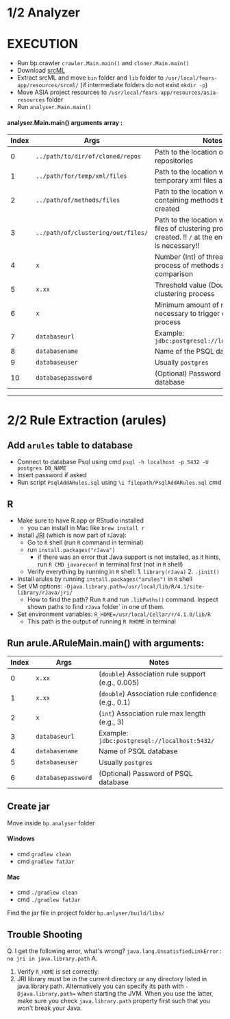 # 1/2 Analyzer
# EXECUTION
- Run bp.crawler `crawler.Main.main()` and `cloner.Main.main()` 
- Download [srcML](https://www.srcml.org/#download)
- Extract srcML and move `bin` folder and `lib` folder to `/usr/local/fears-app/resources/srcml/` (if intermediate folders do not exist `mkdir -p`)
- Move ASIA project resources to `/usr/local/fears-app/resources/asia-resources` folder
- Run `analyser.Main.main()` 

#### analyser.Main.main() arguments array : 
| Index | Args | Notes |
|-------|--------|-------|
| 0 | `../path/to/dir/of/cloned/repos` | Path to the location of the cloned repositories |
| 1 | `../path/for/temp/xml/files`     | Path to the location where temporary xml files are created |
| 2 | `../path/of/methods/files`       | Path to the location where files containing methods bodies are created  |
| 3 | `../path/of/clustering/out/files/`| Path to the location where output files of clustering process are created. !! `/` at the end of the path is necessary!!|
| 4 | `x`                              | Number (Int) of threads used for process of methods similarity comparison |
| 5 | `x.xx`                           | Threshold value (Double) for clustering process |
| 6 | `x`                              | Minimum amount of new methods necessary to trigger clustering process |
| 7 | `databaseurl`                    | Example: `jdbc:postgresql://localhost:5432/` |
| 8 | `databasename`                   | Name of the PSQL database |
| 9 | `databaseuser`                  | Usually `postgres` |
| 10| `databasepassword`               | (Optional) Password of the PSQL database | 

---
# 2/2 Rule Extraction (arules)
## Add `arules` table to database
- Connect to database Psql using cmd `psql -h localhost -p 5432 -U postgres DB_NAME`
- Insert password if asked
- Run script `PsqlAddARules.sql` using `\i filepath/PsqlAddARules.sql` cmd
## R
- Make sure to have R.app or RStudio installed
    - you can install in Mac like `brew install r`
- Install [JRI](https://www.rforge.net/JRI/) (which is now part of rJava):
    - Go to `R` shell (run `R` command in terminal)
    - run `install.packages("rJava")`
        - if there was an error that Java support is not installed, as it hints, run `R CMD javareconf` in terminal first (not in `R` shell)
    - Verify everything by running in `R` shell: 1. `library(rJava)` 2. `.jinit()`
- Install arules by running `install.packages("arules")` in `R` shell
- Set VM options: `-Djava.library.path=/usr/local/lib/R/4.1/site-library/rJava/jri/`
    - How to find the path? Run `R` and run `.libPaths()` command. Inspect shown paths to find `rJava` folder` in one of them.
- Set environment variables: `R_HOME=/usr/local/Cellar/r/4.1.0/lib/R`
    - This path is the output of running `R RHOME` in terminal

## Run arule.ARuleMain.main() with arguments: 
|Index|Args|Notes|
|-----|----|-----|
| 0   | `x.xx`             | (`double`) Association rule support (e.g., 0.005)|
| 1   | `x.xx`             | (`double`) Association rule confidence (e.g., 0.1)|
| 2   | `x`                | (`int`) Association rule max length (e.g., 3)|
| 3   | `databaseurl`      | Example: `jdbc:postgresql://localhost:5432/` |
| 4   | `databasename`     | Name of PSQL database |
| 5   | `databaseuser`     | Usually `postgres` |
| 6   | `databasepassword` | (Optional) Password of PSQL database |

## Create jar 
Move inside `bp.analyser` folder
#### Windows
- cmd `gradlew clean`
- cmd `gradlew fatJar`
#### Mac
- cmd `./gradlew clean`
- cmd `./gradlew fatJar` 

Find the jar file in project folder `bp.anlyser/build/libs/`



## Trouble Shooting

Q. I get the following error, what's wrong?  `java.lang.UnsatisfiedLinkError: no jri in java.library.path`
A.
1. Verify `R_HOME` is set correctly:
2. JRI library must be in the current directory or any directory listed in java.library.path. Alternatively you can specify its path with
   `-Djava.library.path=` when starting the JVM. When you use the latter, make sure you check `java.library.path` property first such that you won't break your Java.
